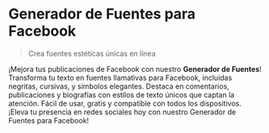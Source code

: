  # Generador de Fuentes para Facebook

> Crea fuentes estéticas únicas en línea

¡Mejora tus publicaciones de Facebook con nuestro **Generador de Fuentes**! Transforma tu texto en fuentes llamativas para Facebook, incluidas negritas, cursivas, y símbolos elegantes. Destaca en comentarios, publicaciones y biografías con estilos de texto únicos que captan la atención. Fácil de usar, gratis y compatible con todos los dispositivos. ¡Eleva tu presencia en redes sociales hoy con nuestro Generador de Fuentes para Facebook!
